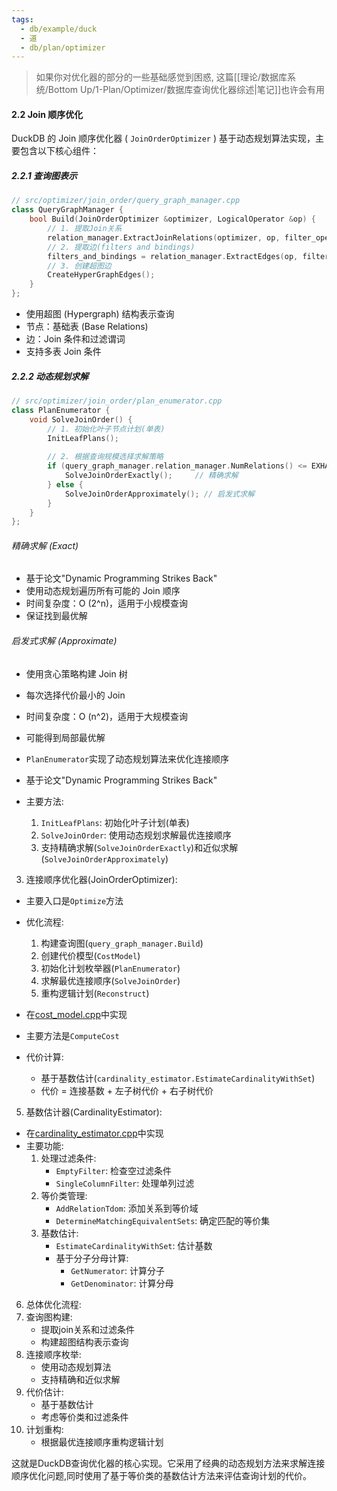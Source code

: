 ```yaml
---
tags:
  - db/example/duck
  - 道
  - db/plan/optimizer
---
```

> 如果你对优化器的部分的一些基础感觉到困惑, 这篇[[理论/数据库系统/Bottom Up/1-Plan/Optimizer/数据库查询优化器综述|笔记]]也许会有用



#### 2.2 Join 顺序优化
DuckDB 的 Join 顺序优化器 ( `JoinOrderOptimizer` ) 基于动态规划算法实现，主要包含以下核心组件：

##### 2.2.1 查询图表示
```cpp
// src/optimizer/join_order/query_graph_manager.cpp
class QueryGraphManager {
    bool Build(JoinOrderOptimizer &optimizer, LogicalOperator &op) {
        // 1. 提取Join关系
        relation_manager.ExtractJoinRelations(optimizer, op, filter_operators);
        // 2. 提取边(filters and bindings)
        filters_and_bindings = relation_manager.ExtractEdges(op, filter_operators, set_manager);
        // 3. 创建超图边
        CreateHyperGraphEdges();
    }
};
```
- 使用超图 (Hypergraph) 结构表示查询
- 节点：基础表 (Base Relations)
- 边：Join 条件和过滤谓词
- 支持多表 Join 条件

##### 2.2.2 动态规划求解
```cpp
// src/optimizer/join_order/plan_enumerator.cpp
class PlanEnumerator {
    void SolveJoinOrder() {
        // 1. 初始化叶子节点计划(单表)
        InitLeafPlans();
        
        // 2. 根据查询规模选择求解策略
        if (query_graph_manager.relation_manager.NumRelations() <= EXHAUSTIVE_THRESHOLD) {
            SolveJoinOrderExactly();     // 精确求解
        } else {
            SolveJoinOrderApproximately(); // 启发式求解
        }
    }
};
```

###### 精确求解 (Exact)
- 基于论文"Dynamic Programming Strikes Back"
- 使用动态规划遍历所有可能的 Join 顺序
- 时间复杂度：O (2^n)，适用于小规模查询
- 保证找到最优解

###### 启发式求解 (Approximate)
- 使用贪心策略构建 Join 树
- 每次选择代价最小的 Join
- 时间复杂度：O (n^2)，适用于大规模查询
- 可能得到局部最优解


- `PlanEnumerator`实现了动态规划算法来优化连接顺序
- 基于论文"Dynamic Programming Strikes Back"
- 主要方法:
    1. `InitLeafPlans`: 初始化叶子计划(单表)
    2. `SolveJoinOrder`: 使用动态规划求解最优连接顺序
    3. 支持精确求解(`SolveJoinOrderExactly`)和近似求解(`SolveJoinOrderApproximately`)


3. 连接顺序优化器(JoinOrderOptimizer):

- 主要入口是`Optimize`方法
- 优化流程:
    1. 构建查询图(`query_graph_manager.Build`)
    2. 创建代价模型(`CostModel`)
    3. 初始化计划枚举器(`PlanEnumerator`)
    4. 求解最优连接顺序(`SolveJoinOrder`)
    5. 重构逻辑计划(`Reconstruct`)



- 在[cost_model.cpp](cci:1://file:///Users/jensen/Projects/Databases/duckdb/src/optimizer/join_order/cost_model.cpp)中实现
- 主要方法是`ComputeCost`
- 代价计算:
    - 基于基数估计(`cardinality_estimator.EstimateCardinalityWithSet`)
    - 代价 = 连接基数 + 左子树代价 + 右子树代价



5. 基数估计器(CardinalityEstimator):

- 在[cardinality_estimator.cpp](cci:1://file:///Users/jensen/Projects/Databases/duckdb/src/optimizer/join_order/cardinality_estimator.cpp)中实现
- 主要功能:
    1. 处理过滤条件:
        - `EmptyFilter`: 检查空过滤条件
        - `SingleColumnFilter`: 处理单列过滤
    2. 等价类管理:
        - `AddRelationTdom`: 添加关系到等价域
        - `DetermineMatchingEquivalentSets`: 确定匹配的等价集
    3. 基数估计:
        - `EstimateCardinalityWithSet`: 估计基数
        - 基于分子分母计算:
            - `GetNumerator`: 计算分子
            - `GetDenominator`: 计算分母

6. 总体优化流程:
7. 查询图构建:
    - 提取join关系和过滤条件
    - 构建超图结构表示查询
8. 连接顺序枚举:
    - 使用动态规划算法
    - 支持精确和近似求解
9. 代价估计:
    - 基于基数估计
    - 考虑等价类和过滤条件
10. 计划重构:
    - 根据最优连接顺序重构逻辑计划

这就是DuckDB查询优化器的核心实现。它采用了经典的动态规划方法来求解连接顺序优化问题,同时使用了基于等价类的基数估计方法来评估查询计划的代价。